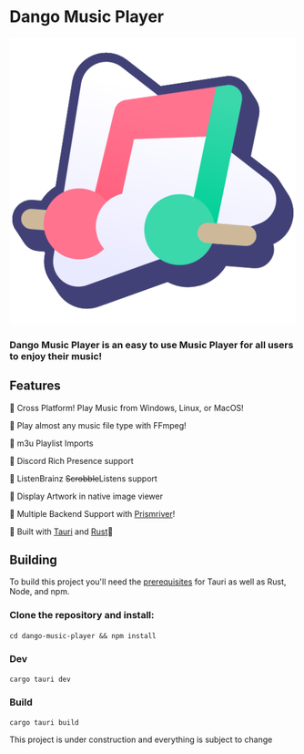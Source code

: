 # Dango Music Player

![Dango Music Player logo](https://github.com/Dangoware/dango-music-player/blob/main/src-tauri/icons/icon.png)
### Dango Music Player is an easy to use Music Player for all users to enjoy their music!

## Features

🍡 Cross Platform! Play Music from Windows, Linux, or MacOS!

🍡 Play almost any music file type with FFmpeg!

🍡 m3u Playlist Imports

🍡 Discord Rich Presence support

🍡 ListenBrainz ~~Scrobble~~Listens support

🍡 Display Artwork in native image viewer

🍡 Multiple Backend Support with [Prismriver](https://github.com/Dangoware/prismriver)!

🍡 Built with [Tauri](https://tauri.app/) and [Rust](https://www.rust-lang.org/)🦀


## Building
To build this project you'll need the [prerequisites](https://tauri.app/start/prerequisites/) for Tauri as well as Rust, Node, and npm.

### Clone the repository and install:

`cd dango-music-player && npm install`

### Dev

`cargo tauri dev`

### Build

`cargo tauri build`




This project is under construction and everything is subject to change
